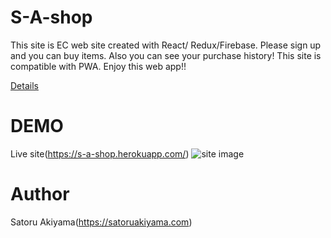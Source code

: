 # S-A-shop

This site is EC web site created with React/ Redux/Firebase. Please sign up and you can buy items. Also you can see your purchase history! This site is compatible with PWA. Enjoy this web app!!

[Details](https://satoruakiyama.com/work/s-a-shop)

# DEMO

Live site(https://s-a-shop.herokuapp.com/)
![site image](https://i.imgur.com/vkvjAOW.png)

# Author

Satoru Akiyama(https://satoruakiyama.com)
